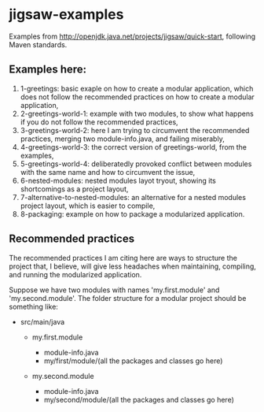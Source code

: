 # jigsaw-examples

Examples from http://openjdk.java.net/projects/jigsaw/quick-start, following Maven standards.

## Examples here:

1. 1-greetings: basic exaple on how to create a modular application, which does not follow the recommended practices on how to create a modular application,
2. 2-greetings-world-1: example with two modules, to show what happens if you do not follow the recommended practices,
3. 3-greetings-world-2: here I am trying to circumvent the recommended practices, merging two module-info.java, and failing miserably,
4. 4-greetings-world-3: the correct version of greetings-world, from the examples,
5. 5-greetings-world-4: deliberatedly provoked conflict between modules with the same name and how to circumvent the issue,
6. 6-nested-modules: nested modules layot tryout, showing its shortcomings as a project layout,
7. 7-alternative-to-nested-modules: an alternative for a nested modules project layout, which is easier to compile,
8. 8-packaging: example on how to package a modularized application.

## Recommended practices

The recommended practices I am citing here are ways to structure the project that, 
I believe, will give less headaches when maintaining, compiling, and running the 
modularized application.

Suppose we have two modules with names 'my.first.module' and 'my.second.module'.
The folder structure for a modular project should be something like:

* src/main/java

    * my.first.module

        * module-info.java
        * my/first/module/(all the packages and classes go here)

    * my.second.module

        * module-info.java
        * my/second/module/(all the packages and classes go here)
